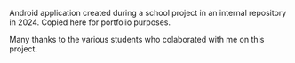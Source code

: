 Android application created during a school project in an internal repository in 2024.
Copied here for portfolio purposes.

Many thanks to the various students who colaborated with me on this project.
